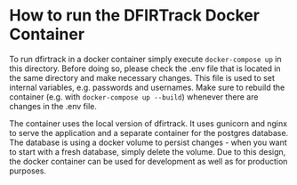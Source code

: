 # How to run the DFIRTrack Docker Container

To run dfirtrack in a docker container simply execute `docker-compose up` in this directory. Before doing so, please check the .env file that is located in the same directory and make necessary changes. This file is used to set internal variables, e.g. passwords and usernames. Make sure to rebuild the container (e.g. with `docker-compose up --build`) whenever there are changes in the .env file.

The container uses the local version of dfirtrack. It uses gunicorn and nginx to serve the application and a separate container for the postgres database. The database is using a docker volume to persist changes - when you want to start with a fresh database, simply delete the volume. Due to this design, the docker container can be used for development as well as for production purposes.

